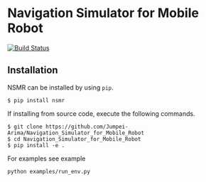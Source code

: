 # Navigation Simulator for Mobile Robot

[![Build Status](https://travis-ci.com/Jumpei-Arima/Navigation_Simulator_for_Mobile_Robot.svg?branch=master)](https://travis-ci.com/Jumpei-Arima/Navigation_Simulator_for_Mobile_Robot)

## Installation
NSMR can be installed by using `pip`.

```
$ pip install nsmr
```

If installing from source code, execute the following commands.
```
$ git clone https://github.com/Jumpei-Arima/Navigation_Simulator_for_Mobile_Robot
$ cd Navigation_Simulator_for_Mobile_Robot
$ pip install -e .
```

For examples see example
```
python examples/run_env.py
```
